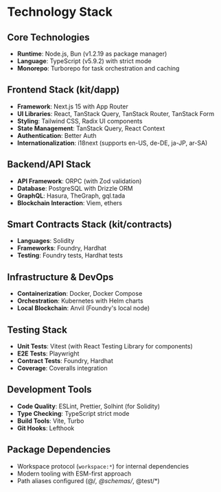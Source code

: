 # Technology Stack

## Core Technologies
- **Runtime**: Node.js, Bun (v1.2.19 as package manager)
- **Language**: TypeScript (v5.9.2) with strict mode
- **Monorepo**: Turborepo for task orchestration and caching

## Frontend Stack (kit/dapp)
- **Framework**: Next.js 15 with App Router
- **UI Libraries**: React, TanStack Query, TanStack Router, TanStack Form
- **Styling**: Tailwind CSS, Radix UI components
- **State Management**: TanStack Query, React Context
- **Authentication**: Better Auth
- **Internationalization**: i18next (supports en-US, de-DE, ja-JP, ar-SA)

## Backend/API Stack
- **API Framework**: ORPC (with Zod validation)
- **Database**: PostgreSQL with Drizzle ORM
- **GraphQL**: Hasura, TheGraph, gql.tada
- **Blockchain Interaction**: Viem, ethers

## Smart Contracts Stack (kit/contracts)
- **Languages**: Solidity
- **Frameworks**: Foundry, Hardhat
- **Testing**: Foundry tests, Hardhat tests

## Infrastructure & DevOps
- **Containerization**: Docker, Docker Compose
- **Orchestration**: Kubernetes with Helm charts
- **Local Blockchain**: Anvil (Foundry's local node)

## Testing Stack
- **Unit Tests**: Vitest (with React Testing Library for components)
- **E2E Tests**: Playwright
- **Contract Tests**: Foundry, Hardhat
- **Coverage**: Coveralls integration

## Development Tools
- **Code Quality**: ESLint, Prettier, Solhint (for Solidity)
- **Type Checking**: TypeScript strict mode
- **Build Tools**: Vite, Turbo
- **Git Hooks**: Lefthook

## Package Dependencies
- Workspace protocol (`workspace:*`) for internal dependencies
- Modern tooling with ESM-first approach
- Path aliases configured (@/*, @schemas/*, @test/*)